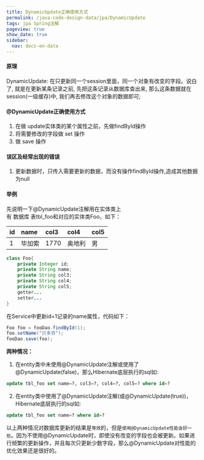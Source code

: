 ```yaml
---
title: DynamicUpdate正确使用方式
permalink: /java-code-design-data/jpa/DynamicUpdate
tags: jpa Spring注解
pageview: true
show_date: true
sidebar:
  nav: docs-en-data
---
```

#### 原理
DynamicUpdate: 在只更新同一个session里面，同一个对象有改变的字段。说白了, 就是在更新某条记录之前, 先把这条记录从数据库查出来, 那么这条数据就在session(一级缓存)中, 我们再去修改这个对象的数据即可;

#### @DynamicUpdate正确使用方式
1. 在做 update实体类的某个属性之前，先做findById操作
2. 将需要修改的字段做 set 操作
3. 做 save 操作

#### 误区及经常出现的错误
1. 更新数据时，只传入需要更新的数据，而没有操作findById操作,造成其他数据为null

#### 举例
先说明一下@DynamicUpdate注解用在实体类上     
有 数据库 表tbl_foo和对应的实体类Foo，如下：  

|id|	name|	col3|	col4|	col5|
|:---|:---|:---|:---|:---|
|1	 | 毕加索	|1770	|奥地利|	男|

```java
class Foo{
    private Integer id;
    private String name;
    private String col3;
    private String col4;
    private String col5;
    getter...
    setter...
}
```
在Service中更新id=1记录的name属性，代码如下：
```java
Foo foo = fooDao.findById(1);
foo.setName("贝多芬");
fooDao.save(foo);
```

**两种情况：**
1. 在entity类中未使用@DynamicUpdate注解或使用了@DynamicUpdate(false)，那么Hibernate底层执行的sql如:
```sql
update tbl_foo set name=?, col3=?, col4=?, col5=? where id=?
```

2. 在entity类中使用了@DynamicUpdate注解(或@DynamicUpdate(true))，Hibernate底层执行的sql如:
```sql
update tbl_foo set name=? where id=?
```
以上两种情况对数据库更新的结果是`等效`的，但是`使用@DynamicUpdate性能会好一些`。因为不使用@DynamicUpdate时，即使没有改变的字段也会被更新。如果进行频繁的更新操作，并且每次只更新少数字段，那么@DynamicUpdate对性能的优化效果还是很好的。
